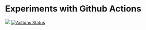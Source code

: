 # Experiments with Github Actions

![](https://github.com/john-tipper/github-actions-test/workflows/GitHub%20CI%2FCD/badge.svg)
[![Actions Status](https://github.com/john-tipper/github-actions-test/workflows/build/badge.svg)](https://github.com/john-tipper/build/actions)

